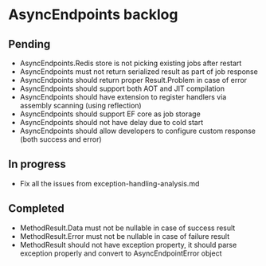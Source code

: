 # AsyncEndpoints backlog

## Pending

- AsyncEndpoints.Redis store is not picking existing jobs after restart
- AsyncEndpoints must not return serialized result as part of job response
- AsyncEndpoints should return proper Result.Problem in case of error
- AsyncEndpoints should support both AOT and JIT compilation
- AsyncEndpoints should have extension to register handlers via assembly scanning (using reflection)
- AsyncEndpoints should support EF core as job storage
- AsyncEndpoints should not have delay due to cold start
- AsyncEndpoints should allow developers to configure custom response (both success and error)

## In progress

- Fix all the issues from exception-handling-analysis.md

## Completed

- MethodResult.Data must not be nullable in case of success result
- MethodResult.Error must not be nullable in case of failure result
- MethodResult should not have exception property, it should parse exception properly and convert to AsyncEndpointError object
